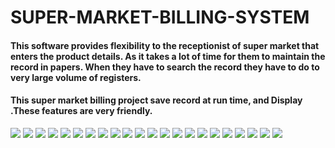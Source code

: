 # SUPER-MARKET-BILLING-SYSTEM
#### This software provides flexibility to the receptionist of super market that enters the product details. As it takes a lot of time for them to maintain the record in papers. When they have to search the record they have to do to very large volume of registers.
#### This super market billing project save record at run time, and Display .These features are very friendly.

<img src="https://github.com/SanyamSwami123/SUPER-MARKET-BILLING-SYSTEM/blob/main/SuperMarket.png"/>
<img src="https://github.com/SanyamSwami123/SUPER-MARKET-BILLING-SYSTEM/blob/main/2.jpg"/>
<img src="https://github.com/SanyamSwami123/SUPER-MARKET-BILLING-SYSTEM/blob/main/Projects_images/3.png"/>
<img src="https://github.com/SanyamSwami123/SUPER-MARKET-BILLING-SYSTEM/blob/main/Projects_images/4.png"/>
<img src="https://github.com/SanyamSwami123/SUPER-MARKET-BILLING-SYSTEM/blob/main/Projects_images/5.png"/>
<img src="https://github.com/SanyamSwami123/SUPER-MARKET-BILLING-SYSTEM/blob/main/Projects_images/6.png"/>
<img src="https://github.com/SanyamSwami123/SUPER-MARKET-BILLING-SYSTEM/blob/main/Projects_images/7.png"/>
<img src="https://github.com/SanyamSwami123/SUPER-MARKET-BILLING-SYSTEM/blob/main/Projects_images/8.png"/>
<img src="https://github.com/SanyamSwami123/SUPER-MARKET-BILLING-SYSTEM/blob/main/Projects_images/9.png"/>
<img src="https://github.com/SanyamSwami123/SUPER-MARKET-BILLING-SYSTEM/blob/main/Projects_images/10.png"/>
<img src="https://github.com/SanyamSwami123/SUPER-MARKET-BILLING-SYSTEM/blob/main/Projects_images/11.png"/>
<img src="https://github.com/SanyamSwami123/SUPER-MARKET-BILLING-SYSTEM/blob/main/Projects_images/12.png"/>
<img src="https://github.com/SanyamSwami123/SUPER-MARKET-BILLING-SYSTEM/blob/main/Projects_images/13.png"/>
<img src="https://github.com/SanyamSwami123/SUPER-MARKET-BILLING-SYSTEM/blob/main/Projects_images/14.png"/>
<img src="https://github.com/SanyamSwami123/SUPER-MARKET-BILLING-SYSTEM/blob/main/Projects_images/15.png"/>
<img src="https://github.com/SanyamSwami123/SUPER-MARKET-BILLING-SYSTEM/blob/main/Projects_images/16.png"/>
<img src="https://github.com/SanyamSwami123/SUPER-MARKET-BILLING-SYSTEM/blob/main/Projects_images/17.png"/>
<img src="https://github.com/SanyamSwami123/SUPER-MARKET-BILLING-SYSTEM/blob/main/Projects_images/18.png"/>
<img src="https://github.com/SanyamSwami123/SUPER-MARKET-BILLING-SYSTEM/blob/main/Projects_images/19.png"/>
<img src="https://github.com/SanyamSwami123/SUPER-MARKET-BILLING-SYSTEM/blob/main/Projects_images/20.png"/>
<img src="https://github.com/SanyamSwami123/SUPER-MARKET-BILLING-SYSTEM/blob/main/Projects_images/21.png"/>
<img src="https://github.com/SanyamSwami123/SUPER-MARKET-BILLING-SYSTEM/blob/main/Projects_images/22.png"/>
